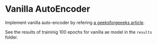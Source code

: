 # Vanilla AutoEncoder

Implement vanilla auto-encoder by refering [a geeksforgeeeks article](https://www.geeksforgeeks.org/implement-deep-autoencoder-in-pytorch-for-image-reconstruction/?ref=rp).

See the results of traininig 100 epochs for vanilla ae model in the `results` folder.
